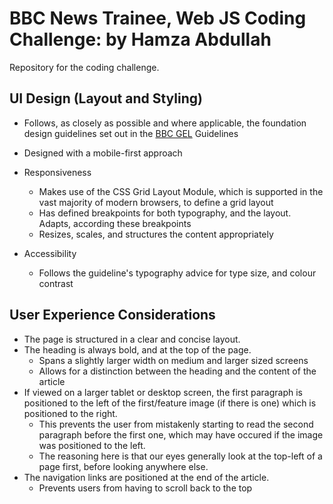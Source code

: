# BBC News Trainee, Web JS Coding Challenge: by Hamza Abdullah

Repository for the coding challenge.

## UI Design (Layout and Styling)

-   Follows, as closely as possible and where applicable, the foundation design guidelines set out in the [BBC GEL](https://www.bbc.co.uk/gel/guidelines/category/foundations) Guidelines
-   Designed with a mobile-first approach

-   Responsiveness

    -   Makes use of the CSS Grid Layout Module, which is supported in the vast majority of modern browsers, to define a grid layout
    -   Has defined breakpoints for both typography, and the layout. Adapts, according these breakpoints
    -   Resizes, scales, and structures the content appropriately

-   Accessibility
    -   Follows the guideline's typography advice for type size, and colour contrast

## User Experience Considerations

-   The page is structured in a clear and concise layout.
-   The heading is always bold, and at the top of the page.
    -   Spans a slightly larger width on medium and larger sized screens
    -   Allows for a distinction between the heading and the content of the article
-   If viewed on a larger tablet or desktop screen, the first paragraph is positioned to the left of the first/feature image (if there is one) which is positioned to the right.
    -   This prevents the user from mistakenly starting to read the second paragraph before the first one, which may have occured if the image was positioned to the left.
    -   The reasoning here is that our eyes generally look at the top-left of a page first, before looking anywhere else.
-   The navigation links are positioned at the end of the article.
    -   Prevents users from having to scroll back to the top
